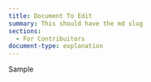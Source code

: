 ```yaml
---
title: Document To Edit
summary: This should have the md slug
sections:
  - For Contribuitors
document-type: explanation
---
```

Sample